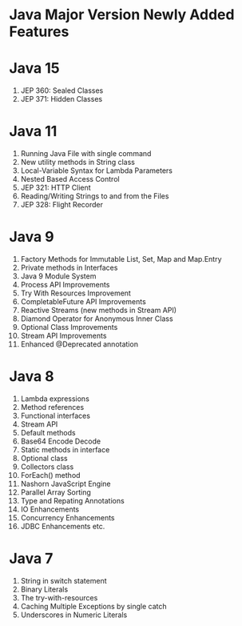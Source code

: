# Java Major Version Newly Added Features

# Java 15
1. JEP 360: Sealed Classes<br />
2. JEP 371: Hidden Classes<br />

# Java 11
1. Running Java File with single command<br />
2. New utility methods in String class<br />
3. Local-Variable Syntax for Lambda Parameters<br />
4. Nested Based Access Control<br />
5. JEP 321: HTTP Client<br />
6. Reading/Writing Strings to and from the Files<br />
7. JEP 328: Flight Recorder<br />

# Java 9
1. Factory Methods for Immutable List, Set, Map and Map.Entry
2. Private methods in Interfaces
3. Java 9 Module System
4. Process API Improvements
5. Try With Resources Improvement
6. CompletableFuture API Improvements
7. Reactive Streams (new methods in Stream API)
8. Diamond Operator for Anonymous Inner Class
9. Optional Class Improvements
10. Stream API Improvements
11. Enhanced @Deprecated annotation

# Java 8
1. Lambda expressions<br />
2. Method references<br />
3. Functional interfaces<br />
4. Stream API<br />
5. Default methods<br />
6. Base64 Encode Decode<br />
7. Static methods in interface<br />
8. Optional class<br />
9. Collectors class<br />
10. ForEach() method<br />
11. Nashorn JavaScript Engine<br />
12. Parallel Array Sorting<br />
13. Type and Repating Annotations<br />
14. IO Enhancements<br />
15. Concurrency Enhancements<br />
16. JDBC Enhancements etc.

# Java 7
1. String in switch statement<br />
2. Binary Literals<br />
3. The try-with-resources <br />
4. Caching Multiple Exceptions by single catch <br />
5. Underscores in Numeric Literals <br />

